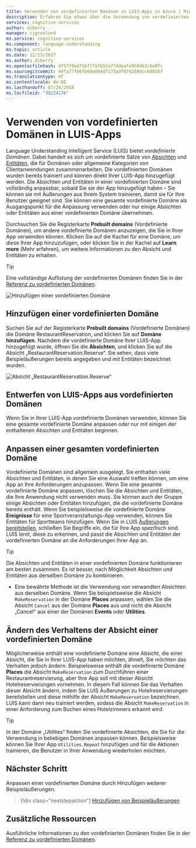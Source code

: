 ```yaml
---
title: Verwenden von vordefinierten Domänen in LUIS-Apps in Azure | Microsoft-Dokumentation
description: Erfahren Sie etwas über die Verwendung von vordefinierten Domänen in LUIS-Anwendungen (Language Understanding Intelligent Service).
services: cognitive-services
author: diberry
manager: cjgronlund
ms.service: cognitive-services
ms.component: language-understanding
ms.topic: article
ms.date: 12/13/2017
ms.author: diberry
ms.openlocfilehash: df57f9adf5bf7f5f652a77ddeafe950463c6a9fc
ms.sourcegitcommit: 44fa77f66fb68e084d7175a3f07d269dcc04016f
ms.translationtype: HT
ms.contentlocale: de-DE
ms.lasthandoff: 07/24/2018
ms.locfileid: "39224176"
---
```

# <a name="use-prebuilt-domains-in-luis-apps"></a>Verwenden von vordefinierten Domänen in LUIS-Apps  

Language Understanding Intelligent Service (LUIS) bietet *vordefinierte Domänen*. Dabei handelt es sich um vordefinierte Sätze von [Absichten](luis-how-to-add-intents.md) und [Entitäten](luis-concept-entity-types.md), die für Domänen oder allgemeine Kategorien von Clientanwendungen zusammenarbeiten. Die vordefinierten Domänen wurden bereits trainiert und können direkt Ihrer LUIS-App hinzugefügt werden. Die Absichten und Entitäten in einer vordefinierten Domäne sind vollständig anpassbar, sobald Sie sie der App hinzugefügt haben – Sie können sie mit Äußerungen aus Ihrem System trainieren, damit sie für Ihre Benutzer geeignet sind. Sie können eine gesamte vordefinierte Domäne als Ausgangspunkt für die Anpassung verwenden oder nur einige Absichten oder Entitäten aus einer vordefinierten Domäne übernehmen. 

Durchsuchen Sie die Registerkarte **Prebuilt domains** (Vordefinierte Domänen), um andere vordefinierte Domänen anzuzeigen, die Sie in Ihrer App verwenden können. Klicken Sie auf die Kachel für eine Domäne, um diese Ihrer App hinzuzufügen, oder klicken Sie in der Kachel auf **Learn more** (Mehr erfahren), um weitere Informationen zu den Absicht und Entitäten zu erhalten.

> [!TIP]
> Eine vollständige Auflistung der vordefinierten Domänen finden Sie in der [Referenz zu vordefinierten Domänen](./luis-reference-prebuilt-domains.md).

![Hinzufügen einer vordefinierten Domäne](./media/luis-how-to-prebuilt-domain-entities/add-prebuilt-domain.png)


## <a name="add-a-prebuilt-domain"></a>Hinzufügen einer vordefinierten Domäne
Suchen Sie auf der Registerkarte **Prebuilt domains** (Vordefinierte Domänen) die Domäne RestaurantReservation, und klicken Sie auf **Domäne hinzufügen**. Nachdem die vordefinierte Domäne Ihrer LUIS-App hinzugefügt wurde, öffnen Sie die **Absichten**, und klicken Sie auf die Absicht „RestaurantReservation.Reserve“. Sie sehen, dass viele Beispieläußerungen bereits angegeben und mit Entitäten bezeichnet wurden.

![Absicht „RestaurantReservation.Reserve“](./media/luis-how-to-prebuilt-domain-entities/prebuilt-domain-restaurant-reservation.png)


## <a name="designing-luis-apps-from-prebuilt-domains"></a>Entwerfen von LUIS-Apps aus vordefinierten Domänen
Wenn Sie in Ihrer LUIS-App vordefinierte Domänen verwenden, können Sie eine gesamte vordefinierte Domäne anpassen oder nur mit einigen der enthaltenen Absichten und Entitäten beginnen.

## <a name="customizing-an-entire-prebuilt-domain"></a>Anpassen einer gesamten vordefinierten Domäne
Vordefinierte Domänen sind allgemein ausgelegt. Sie enthalten viele Absichten und Entitäten, in denen Sie eine Auswahl treffen können, um eine App an Ihre Anforderungen anzupassen. Wenn Sie eine gesamte vordefinierte Domäne anpassen, löschen Sie die Absichten und Entitäten, die Ihre Anwendung nicht verwenden muss. Sie können auch der Gruppe einige Absichten oder Entitäten hinzufügen, die die vordefinierte Domäne bereits enthält. Wenn Sie beispielsweise die vordefinierte Domäne **Ereignisse** für eine Sportveranstaltungs-App verwenden, können Sie Entitäten für Sportteams hinzufügen. Wenn Sie in LUIS [Äußerungen bereitstellen](luis-how-to-add-example-utterances.md), schließen Sie Begriffe ein, die für Ihre App spezifisch sind. LUIS lernt, diese zu erkennen, und passt die Absichten und Entitäten der vordefinierten Domäne an die Anforderungen Ihrer App an. 

> [!TIP]
> Die Absichten und Entitäten in einer vordefinierten Domäne funktionieren am besten zusammen. Es ist besser, nach Möglichkeit Absichten und Entitäten aus derselben Domäne zu kombinieren.
> * Eine bewährte Methode ist die Verwendung von verwandten Absichten aus derselben Domäne. Wenn Sie beispielsweise die Absicht `MakeReservation` in der Domäne **Places** anpassen, wählen Sie die Absicht `Cancel` aus der Domäne **Places** aus und nicht die Absicht „Cancel“ aus einer der Domänen **Events** oder **Utilities**.

## <a name="changing-the-behavior-of-a-prebuilt-domain-intent"></a>Ändern des Verhaltens der Absicht einer vordefinierten Domäne
Möglicherweise enthält eine vordefinierte Domäne eine Absicht, die einer Absicht, die Sie in Ihrer LUIS-App haben möchten, ähnelt, Sie möchten das Verhalten jedoch ändern. Beispielsweise enthält die vordefinierte Domäne **Places** die Absicht `MakeReservation` zum Durchführen einer Restaurantreservierung, aber Ihre App soll mit dieser Absicht Hotelreservierungen vornehmen. In diesem Fall können Sie das Verhalten dieser Absicht ändern, indem Sie LUIS Äußerungen zu Hotelreservierungen bereitstellen und diese mithilfe der Absicht `MakeReservation` bezeichnen. LUIS kann dann neu trainiert werden, sodass die Absicht `MakeReservation` in einer Anforderung zum Buchen eines Hotelzimmers erkannt wird.

> [!TIP]
> In der Domäne „Utilities“ finden Sie vordefinierte Absichten, die Sie für die Verwendung in beliebigen Domänen anpassen können. Beispielsweise können Sie Ihrer App `Utilities.Repeat` hinzufügen und für die Aktionen trainieren, die Benutzer in Ihrer Anwendung wiederholen möchten.


## <a name="next-step"></a>Nächster Schritt

Anpassen einer vordefinierten Domäne durch Hinzufügen weiterer Beispieläußerungen.

> [!div class="nextstepaction"]
> [Hinzufügen von Beispieläußerungen](./luis-how-to-add-example-utterances.md)

## <a name="additional-resources"></a>Zusätzliche Ressourcen

Ausführliche Informationen zu den vordefinierten Domänen finden Sie in der [Referenz zu vordefinierten Domänen](./luis-reference-prebuilt-domains.md).
